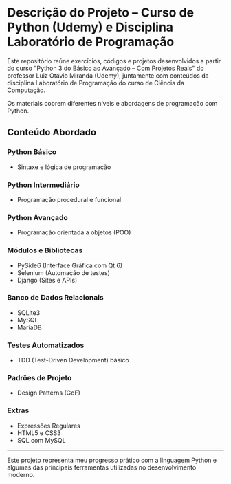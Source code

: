 
# Descrição do Projeto – Curso de Python (Udemy) e Disciplina Laboratório de Programação

 Este repositório reúne exercícios, códigos e projetos desenvolvidos a partir do curso "Python 3 do Básico ao Avançado – Com Projetos Reais" do professor Luiz Otávio Miranda (Udemy), juntamente com conteúdos da disciplina Laboratório de Programação do curso de Ciência da Computação.

Os materiais cobrem diferentes níveis e abordagens de programação com Python.

## Conteúdo Abordado

### Python Básico
- Sintaxe e lógica de programação

### Python Intermediário
- Programação procedural e funcional

### Python Avançado
- Programação orientada a objetos (POO)

### Módulos e Bibliotecas
- PySide6 (Interface Gráfica com Qt 6)
- Selenium (Automação de testes)
- Django (Sites e APIs)

### Banco de Dados Relacionais
- SQLite3
- MySQL
- MariaDB

### Testes Automatizados
- TDD (Test-Driven Development) básico

### Padrões de Projeto
- Design Patterns (GoF)

### Extras
- Expressões Regulares
- HTML5 e CSS3
- SQL com MySQL

---

Este projeto representa meu progresso prático com a linguagem Python e algumas das principais ferramentas utilizadas no desenvolvimento moderno.

